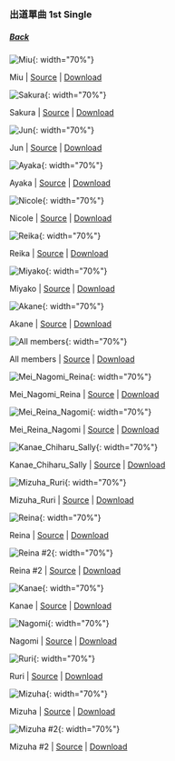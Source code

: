 ### 出道單曲 1st Single  
##### [Back](../readme.md)

![Miu](../1st%20Single/Miu_anime.PNG){: width="70%"}

 Miu | [Source](http://www.nanabunnonijyuuni.com/assets/img/chara/05_miu/img_chara_anime.png) | [Download](https://github.com/LYHPandaKing/227PhotoBackup/raw/master/1st%20Single/Miu_anime.PNG)

![Sakura](../1st%20Single/Sakura_anime.PNG){: width="70%"}

 Sakura | [Source](http://www.nanabunnonijyuuni.com/assets/img/chara/07_sakura/img_chara_anime.png) | [Download](https://raw.githubusercontent.com/LYHPandaKing/227PhotoBackup/master/1st%20Single/Sakura_anime.PNG) 

![Jun](../1st%20Single/Jun_anime.PNG){: width="70%"}

 Jun | [Source](http://www.nanabunnonijyuuni.com/assets/img/chara/06_jun/img_chara_anime.png) | [Download](https://github.com/LYHPandaKing/227PhotoBackup/raw/master/1st%20Single/Jun_anime.PNG)

![Ayaka](../1st%20Single/Ayaka_anime.PNG){: width="70%"}

 Ayaka | [Source](http://www.nanabunnonijyuuni.com/assets/img/chara/04_ayaka/img_chara_anime.png) | [Download](https://github.com/LYHPandaKing/227PhotoBackup/raw/master/1st%20Single/Ayaka_anime.PNG)

![Nicole](../1st%20Single/Nicole_anime.PNG){: width="70%"}

 Nicole | [Source](http://www.nanabunnonijyuuni.com/assets/img/chara/02_nicole/img_chara_anime.png) | [Download](https://github.com/LYHPandaKing/227PhotoBackup/raw/master/1st%20Single/Nicole_anime.PNG)

![Reika](../1st%20Single/Reika_anime.PNG){: width="70%"}

 Reika | [Source](http://www.nanabunnonijyuuni.com/assets/img/chara/03_reika/img_chara_anime.png) | [Download](https://github.com/LYHPandaKing/227PhotoBackup/raw/master/1st%20Single/Reika_anime.PNG)

![Miyako](../1st%20Single/Miyako_anime.PNG){: width="70%"}

 Miyako | [Source](http://www.nanabunnonijyuuni.com/assets/img/chara/01_miyako/img_chara_anime.png) | [Download](https://github.com/LYHPandaKing/227PhotoBackup/raw/master/1st%20Single/Miyako_anime.PNG)

![Akane](../1st%20Single/Akane_anime.PNG){: width="70%"}

 Akane | [Source](http://www.nanabunnonijyuuni.com/assets/img/chara/08_akane/img_chara_anime.png) | [Download](https://github.com/LYHPandaKing/227PhotoBackup/raw/master/1st%20Single/Akane_anime.PNG)

![All members](../1st%20Single/1st_Single_All.PNG){: width="70%"}

 All members | [Source](http://justlaughtw.blogspot.com/2017/07/227-ANIME.html) | [Download](https://github.com/LYHPandaKing/227PhotoBackup/raw/master/1st%20Single/1st_Single_All.PNG)
 
![Mei_Nagomi_Reina](../1st%20Single/IMG_2635.JPG){: width="70%"}

 Mei_Nagomi_Reina | [Source](https://www.facebook.com/nanabunnoID/photos/a.595744770791956/595757510790682/?type=3) | [Download](https://github.com/LYHPandaKing/227PhotoBackup/raw/master/1st%20Single/IMG_2635.JPG)
 
![Mei_Reina_Nagomi](../1st%20Single/IMG_2636.JPG){: width="70%"}

 Mei_Reina_Nagomi | [Source](https://www.facebook.com/nanabunnoID/photos/a.595744770791956/595757290790704/?type=3) | [Download](https://github.com/LYHPandaKing/227PhotoBackup/raw/master/1st%20Single/IMG_2636.JPG)
 
![Kanae_Chiharu_Sally](../1st%20Single/IMG_2637.JPG){: width="70%"}
 
 Kanae_Chiharu_Sally | [Source](https://www.facebook.com/nanabunnoID/photos/a.595744770791956/595757284124038/?type=3) | [Download](https://github.com/LYHPandaKing/227PhotoBackup/raw/master/1st%20Single/IMG_2637.JPG)

![Mizuha_Ruri](../1st%20Single/IMG_2638.JPG){: width="70%"}

 Mizuha_Ruri | [Source](https://www.facebook.com/nanabunnoID/photos/a.595744770791956/595757297457370/?type=3) | [Download](https://github.com/LYHPandaKing/227PhotoBackup/raw/master/1st%20Single/IMG_2638.JPG)

![Reina](../1st%20Single/IMG_2722.JPG){: width="70%"}

 Reina | [Source](https://www.facebook.com/nanabunnoID/photos/a.595744770791956/595758574123909/?type=3) | [Download](https://github.com/LYHPandaKing/227PhotoBackup/raw/master/1st%20Single/IMG_2722.JPG)

![Reina #2](../1st%20Single/IMG_2723.JPG){: width="70%"}

 Reina #2 | [Source](https://www.facebook.com/nanabunnoID/photos/a.595744770791956/595757977457302/?type=3) | [Download](https://github.com/LYHPandaKing/227PhotoBackup/raw/master/1st%20Single/IMG_2723.JPG)

![Kanae](../1st%20Single/IMG_2724.JPG){: width="70%"}

 Kanae | [Source](https://www.facebook.com/nanabunnoID/photos/a.595744770791956/595758017457298/?type=3) | [Download](https://github.com/LYHPandaKing/227PhotoBackup/raw/master/1st%20Single/IMG_2724.JPG)

![Nagomi](../1st%20Single/IMG_2725.JPG){: width="70%"}

 Nagomi | [Source](https://www.facebook.com/nanabunnoID/photos/a.595744770791956/595757384124028/?type=3) | [Download](https://github.com/LYHPandaKing/227PhotoBackup/raw/master/1st%20Single/IMG_2725.JPG)

![Ruri](../1st%20Single/IMG_2727.JPG){: width="70%"}

 Ruri | [Source](https://www.facebook.com/nanabunnoID/photos/a.595744770791956/595757814123985/?type=3) | [Download](https://github.com/LYHPandaKing/227PhotoBackup/raw/master/1st%20Single/IMG_2727.JPG)
 
![Mizuha](../1st%20Single/IMG_2728.JPG){: width="70%"}

 Mizuha | [Source](https://www.facebook.com/nanabunnoID/photos/a.595744770791956/595757404124026/?type=3) | [Download](https://github.com/LYHPandaKing/227PhotoBackup/raw/master/1st%20Single/IMG_2728.JPG)

![Mizuha #2](../1st%20Single/IMG_2729.JPG){: width="70%"}

 Mizuha #2 | [Source](https://www.facebook.com/nanabunnoID/photos/a.595744770791956/595757404124026/?type=3) | [Download](https://github.com/LYHPandaKing/227PhotoBackup/raw/master/1st%20Single/IMG_2729.JPG)
